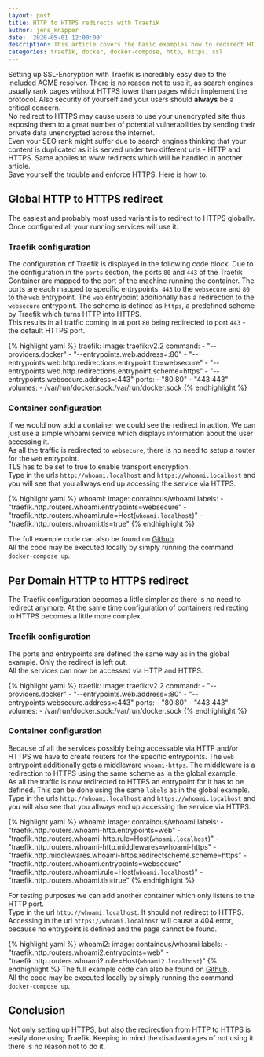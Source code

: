 ```yaml
---
layout: post
title: HTTP to HTTPS redirects with Traefik
author: jens_knipper
date: '2020-05-01 12:00:00'
description: This article covers the basic examples how to redirect HTTP-requests to HTTPS. This can be achieved per domain, for a single application only or globally for all containers.
categories: traefik, docker, docker-compose, http, https, ssl
---
```

Setting up SSL-Encryption with Traefik is incredibly easy due to the included ACME resolver. There is no reason not to use it, as search engines usually rank pages without HTTPS lower than pages which implement the protocol. Also security of yourself and your users should **always** be a critical concern.   
No redirect to HTTPS may cause users to use your unencrypted site  thus exposing them to a great number of potential vulnerabilities by sending their private data unencrypted across the internet.  
Even your SEO rank might suffer due to search engines thinking that your content is duplicated as it is served under two different urls - HTTP and HTTPS. Same applies to www redirects which will be handled in another article.  
Save yourself the trouble and enforce HTTPS. Here is how to.  

## Global HTTP to HTTPS redirect
The easiest and probably most used variant is to redirect to HTTPS globally. Once configured all your running services will use it. 

### Traefik configuration
The configuration of Traefik is displayed in the following code block. Due to the configuration in the `ports` section, the ports `80` and `443` of the Traefik Container are mapped to the port of the machine running the container. The ports are each mapped to specific entrypoints. `443` to the `websecure` and `80` to the `web` entrypoint. The `web` entrypoint additionally has a redirection to the `websecure` entrypoint. The scheme is defined as `https`, a predefined scheme by Traefik which turns HTTP into HTTPS.  
This results in all traffic coming in at port `80` being redirected to port `443` - the default HTTPS port.

{% highlight yaml %}
  traefik:
    image: traefik:v2.2
    command:
      - "--providers.docker"
      - "--entrypoints.web.address=:80"
      - "--entrypoints.web.http.redirections.entrypoint.to=websecure"
      - "--entrypoints.web.http.redirections.entrypoint.scheme=https"
      - "--entrypoints.websecure.address=:443"
    ports:
      - "80:80"
      - "443:443"
    volumes:
      - /var/run/docker.sock:/var/run/docker.sock
{% endhighlight %}

### Container configuration
If we would now add a container we could see the redirect in action. We can just use a simple whoami service which displays information about the user accessing it.  
As all the traffic is redirected to `websecure`, there is no need to setup a router for the `web` entrypoint.  
TLS has to be set to true to enable transport encryption.  
Type in the urls `http://whoami.localhost` and `https://whoami.localhost` and you will see that you allways end up accessing the service via HTTPS.

{% highlight yaml %}
  whoami:
    image: containous/whoami
    labels:
      - "traefik.http.routers.whoami.entrypoints=websecure"
      - "traefik.http.routers.whoami.rule=Host(`whoami.localhost`)"
      - "traefik.http.routers.whoami.tls=true"
{% endhighlight %}

The full example code can also be found on [Github](https://github.com/JensKnipper/traefik-examples/blob/master/redirects/http-to-https-redirect/http-redirect-global/docker-compose.yml).  
All the code may be executed locally by simply running the command `docker-compose up`.   

## Per Domain HTTP to HTTPS redirect
The Traefik configuration becomes a little simpler as there is no need to redirect anymore. At the same time configuration of containers redirecting to HTTPS becomes a little more complex.

### Traefik configuration
The ports and entrypoints are defined the same way as in the global example. Only the redirect is left out.  
All the services can now be accessed via HTTP and HTTPS.

{% highlight yaml %}
  traefik:
    image: traefik:v2.2
    command:
      - "--providers.docker"
      - "--entrypoints.web.address=:80"
      - "--entrypoints.websecure.address=:443"
    ports:
      - "80:80"
      - "443:443"
    volumes:
      - /var/run/docker.sock:/var/run/docker.sock
{% endhighlight %}

### Container configuration
Because of all the services possibly being accessable via HTTP and/or HTTPS we have to create routers for the specific entrypoints. The `web` entrypoint additionally gets a middleware `whoami-https`. The middleware is a redirection to HTTPS using the same scheme as in the global example.  
As all the traffic is now redirected to HTTPS an entrypoint for it has to be defined. This can be done using the same `labels` as in the global example.  
Type in the urls `http://whoami.localhost` and `https://whoami.localhost` and you will also see that you allways end up accessing the service via HTTPS.

{% highlight yaml %}
  whoami:
    image: containous/whoami
    labels:
      - "traefik.http.routers.whoami-http.entrypoints=web"
      - "traefik.http.routers.whoami-http.rule=Host(`whoami.localhost`)"
      - "traefik.http.routers.whoami-http.middlewares=whoami-https"
      - "traefik.http.middlewares.whoami-https.redirectscheme.scheme=https"
      - "traefik.http.routers.whoami.entrypoints=websecure"
      - "traefik.http.routers.whoami.rule=Host(`whoami.localhost`)"
      - "traefik.http.routers.whoami.tls=true"
{% endhighlight %}

For testing purposes we can add another container which only listens to the HTTP port.  
Type in the url `http://whoami.localhost`. It should not redirect to HTTPS. Accessing in the url `https://whoami.localhost` will cause a 404 error, because no entrypoint is defined and the page cannot be found.

{% highlight yaml %}
  whoami2:
    image: containous/whoami
    labels:
      - "traefik.http.routers.whoami2.entrypoints=web"
      - "traefik.http.routers.whoami2.rule=Host(`whoami2.localhost`)"
{% endhighlight %}
The full example code can also be found on [Github](https://github.com/JensKnipper/traefik-examples/blob/master/redirects/http-to-https-redirect/http-redirect-per-domain/docker-compose.yml).  
All the code may be executed locally by simply running the command `docker-compose up`.  

## Conclusion
Not only setting up HTTPS, but also the redirection from HTTP to HTTPS is easily done using Traefik. Keeping in mind the disadvantages of not using it there is no reason not to do it. 